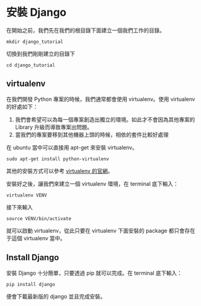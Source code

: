 # 安裝 Django

在開始之前，我們先在我們的根目錄下面建立一個我們工作的目錄。

```
mkdir django_tutorial
```

切換到我們剛剛建立的目錄下

```
cd django_tutorial
```

## virtualenv

在我們開發 Python 專案的時候，我們通常都會使用 virtualenv。使用 virtualenv 的好處如下：

1. 我們會希望可以為每一個專案創造出獨立的環境。如此才不會因為其他專案的 Library 升級而導致專案出問題。
2. 當我們的專案要移到其他機器上頭的時候，相依的套件比較好處理

在 ubuntu 當中可以直接用 apt-get 來安裝 virtualenv。

```
sudo apt-get install python-virtualenv
```

其他的安裝方式可以參考 [virtualenv 的官網](https://virtualenv.pypa.io/en/latest/)。

安裝好之後，讓我們來建立一個 virtualenv 環境，在 terminal 底下輸入：

```
virtualenv VENV
```

接下來輸入

```
source VENV/bin/activate
```

就可以啟動 virtualenv，從此只要在 virtualenv 下面安裝的 package 都只會存在于這個 virtualenv 當中。

## Install Django

安裝 Django 十分簡單，只要透過 pip 就可以完成。在 terminal 底下輸入：

```
pip install django
```

便會下載最新版的 django 並且完成安裝。
